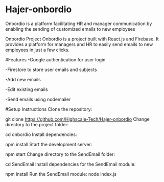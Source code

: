 # Hajer-onbordio
Onbordio is a platform facilitating HR and manager communication by enabling the sending of customized emails to new employees

Onbordio Project
Onbordio is a project built with React.js and Firebase. It provides a platform for managers and HR to easily send emails to new employees in just a few clicks.



#Features
 -Google authentication for user login

 -Firestore to store user emails and subjects
 
 -Add new emails
 
 -Edit existing emails
 
 -Send emails using nodemailer
 
#Setup Instructions
Clone the repository:

git clone https://github.com/Highscale-Tech/Hajer-onbordio
Change directory to the project folder:

cd onbordio
Install dependencies:

npm install
Start the development server:

npm start
Change directory to the SendEmail folder:

cd SendEmail
Install dependencies for the SendEmail module:

npm install
Run the SendEmail module:
node index.js

